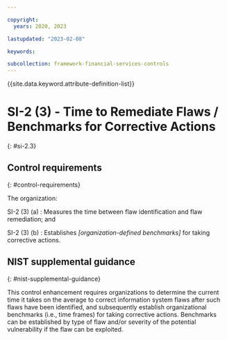 ```yaml
---

copyright:
  years: 2020, 2023

lastupdated: "2023-02-08"

keywords:

subcollection: framework-financial-services-controls
---
```


{{site.data.keyword.attribute-definition-list}}

               
# SI-2 (3) - Time to Remediate Flaws / Benchmarks for Corrective Actions
{: #si-2.3}

## Control requirements
{: #control-requirements}

The organization:

SI-2 (3) (a)
    : Measures the time between flaw identification and flaw remediation; and

SI-2 (3) (b)
    : Establishes _[organization-defined benchmarks]_ for taking corrective actions.

## NIST supplemental guidance
{: #nist-supplemental-guidance}

This control enhancement requires organizations to determine the current time it takes on the average to correct information system flaws after such flaws have been identified, and subsequently establish organizational benchmarks (i.e., time frames) for taking corrective actions. Benchmarks can be established by type of flaw and/or severity of the potential vulnerability if the flaw can be exploited.





